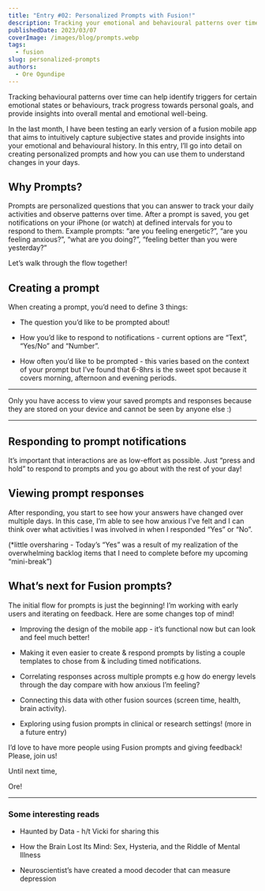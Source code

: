 ```yaml
---
title: "Entry #02: Personalized Prompts with Fusion!"
description: Tracking your emotional and behavioural patterns over time
publishedDate: 2023/03/07
coverImage: /images/blog/prompts.webp
tags:
  - fusion
slug: personalized-prompts
authors:
  - Ore Ogundipe
---
```


Tracking behavioural patterns over time can help identify triggers for certain emotional states or behaviours, track progress towards personal goals, and provide insights into overall mental and emotional well-being.

In the last month, I have been testing an early version of a fusion mobile app that aims to intuitively capture subjective states and provide insights into your emotional and behavioural history. In this entry, I’ll go into detail on creating personalized prompts and how you can use them to understand changes in your days.

## Why Prompts?

Prompts are personalized questions that you can answer to track your daily activities and observe patterns over time. After a prompt is saved, you get notifications on your iPhone (or watch) at defined intervals for you to respond to them. Example prompts: “are you feeling energetic?”, “are you feeling anxious?”, “what are you doing?”, “feeling better than you were yesterday?”

Let’s walk through the flow together!

## Creating a prompt

When creating a prompt, you’d need to define 3 things:

- The question you’d like to be prompted about!

- How you’d like to respond to notifications - current options are “Text”, “Yes/No” and “Number”.

- How often you’d like to be prompted - this varies based on the context of your prompt but I’ve found that 6-8hrs is the sweet spot because it covers morning, afternoon and evening periods.

---

Only you have access to view your saved prompts and responses because they are stored on your device and cannot be seen by anyone else :)

---

## Responding to prompt notifications

It’s important that interactions are as low-effort as possible. Just “press and hold” to respond to prompts and you go about with the rest of your day!

## Viewing prompt responses

After responding, you start to see how your answers have changed over multiple days. In this case, I’m able to see how anxious I’ve felt and I can think over what activities I was involved in when I responded “Yes” or “No”.

(\*little oversharing - Today’s “Yes” was a result of my realization of the overwhelming backlog items that I need to complete before my upcoming “mini-break”)

## What’s next for Fusion prompts?

The initial flow for prompts is just the beginning! I’m working with early users and iterating on feedback. Here are some changes top of mind!

- Improving the design of the mobile app - it’s functional now but can look and feel much better!

- Making it even easier to create & respond prompts by listing a couple templates to chose from & including timed notifications.

- Correlating responses across multiple prompts e.g how do energy levels through the day compare with how anxious I’m feeling?

- Connecting this data with other fusion sources (screen time, health, brain activity).

- Exploring using fusion prompts in clinical or research settings! (more in a future entry)

I’d love to have more people using Fusion prompts and giving feedback! Please, join us!

Until next time,

Ore!

---

### Some interesting reads

- Haunted by Data - h/t Vicki for sharing this

- How the Brain Lost Its Mind: Sex, Hysteria, and the Riddle of Mental Illness

- Neuroscientist’s have created a mood decoder that can measure depression

